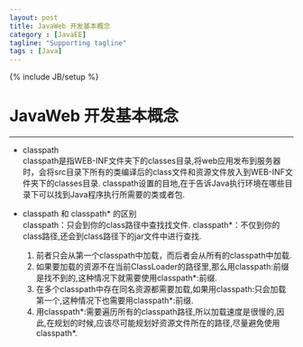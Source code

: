 ```yaml
---
layout: post
title: JavaWeb 开发基本概念
category : [JavaEE]
tagline: "Supporting tagline"
tags : [Java]
---
```

{% include JB/setup %}
# JavaWeb 开发基本概念
---

- classpath  
classpath是指WEB-INF文件夹下的classes目录,将web应用发布到服务器时，会将src目录下所有的类编译后的class文件和资源文件放入到WEB-INF文件夹下的classes目录.
classpath设置的目地,在于告诉Java执行环境在哪些目录下可以找到Java程序执行所需要的类或者包.

- classpath 和 classpath* 的区别  
classpath：只会到你的class路径中查找找文件.
classpath*：不仅到你的class路径,还会到class路径下的jar文件中进行查找.
    1. 前者只会从第一个classpath中加载，而后者会从所有的classpath中加载.
    2. 如果要加载的资源不在当前ClassLoader的路径里,那么用classpath:前缀是找不到的,这种情况下就需要使用classpath*:前缀.
    3. 在多个classpath中存在同名资源都需要加载,如果用classpath:只会加载第一个,这种情况下也需要用classpath*:前缀.
    4. 用classpath*:需要遍历所有的classpath路径,所以加载速度是很慢的,因此,在规划的时候,应该尽可能规划好资源文件所在的路径,尽量避免使用classpath*.
